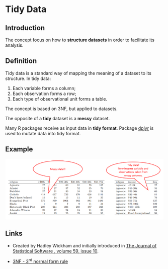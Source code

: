 # Tidy Data


## Introduction

The concept focus on how to **structure datasets** in order to facilitate its analysis.


## Definition

Tidy data is a standard way of mapping the meaning of a dataset to its structure. In tidy data:

1. Each variable forms a column;
2. Each observation forms a row;
3. Each type of observational unit forms a table.

The concept is based on  3NF, but applied to datasets.

The opposite of a **tidy** dataset is a **messy** dataset.

Many R packages receive as input data in **tidy format**. Package [dplyr](https://github.com/CGodinho/R/tree/master/03-Packages/dplyr.md) is used to mutate data into tidy format.

## Example

![Tidy data example](tidy_data_1.PNG)

## Links

 * Created by Hadley Wickham and initially introduced in [The Journal of Statistical Software , volume 59, issue 10](https://www.jstatsoft.org/article/view/v059i10).

 * [3NF - 3<sup>rd</sup> normal form rule](<https://en.wikipedia.org/wiki/Third_normal_form>)